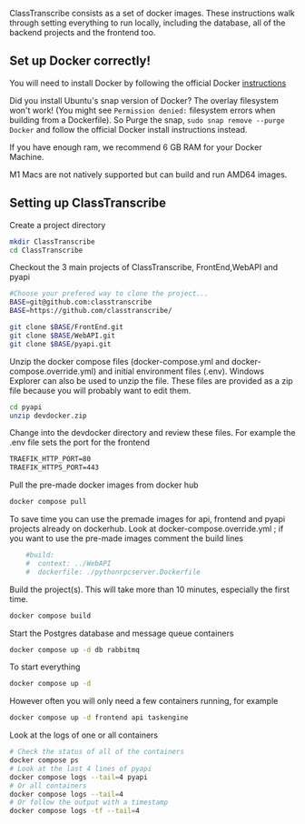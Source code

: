 ClassTranscribe consists as a set of docker images. These instructions walk through setting everything to run locally, including the database, all of the backend projects and the frontend too. 

## Set up Docker correctly!

You will need to install Docker by following the official Docker [instructions](https://docs.docker.com/engine/install/)

Did you install Ubuntu's snap version of Docker? The overlay filesystem won't work! (You might see `Permission denied:` filesystem errors when building from a Dockerfile). So Purge the snap, ```sudo snap remove --purge Docker``` and follow the official Docker install instructions instead.

If you have enough ram, we recommend 6 GB RAM for your Docker Machine.

M1 Macs are not natively supported but can build and run AMD64 images.

## Setting up ClassTranscribe

Create a project directory

```sh
mkdir ClassTranscribe
cd ClassTranscribe
```

Checkout the 3 main projects of ClassTranscribe, FrontEnd,WebAPI and pyapi
```sh
#Choose your prefered way to clone the project...
BASE=git@github.com:classtranscribe
BASE=https://github.com/classtranscribe/

git clone $BASE/FrontEnd.git
git clone $BASE/WebAPI.git
git clone $BASE/pyapi.git
```

Unzip the docker compose files (docker-compose.yml and docker-compose.override.yml) and initial environment files (.env). 
Windows Explorer can also be used to unzip the file.
These files are provided as a zip file because you will probably want to edit them.

```sh
cd pyapi
unzip devdocker.zip
```
Change into the devdocker directory and review these files. For example the .env file sets the port for the frontend
```txt
TRAEFIK_HTTP_PORT=80
TRAEFIK_HTTPS_PORT=443
```

Pull the pre-made docker images from docker hub
```sh
docker compose pull
```
To save time you can use the premade images for api, frontend and pyapi projects already on dockerhub.
Look at docker-compose.override.yml ; if you want to use the pre-made images comment the build lines

```yml
    #build:
    #  context: ../WebAPI
    #  dockerfile: ./pythonrpcserver.Dockerfile
```

Build the project(s). This will take more than 10 minutes, especially the first time.
```sh
docker compose build
```

Start the Postgres database and message queue containers
```sh
docker compose up -d db rabbitmq
```
To start everything
```sh
docker compose up -d
```

However often you will only need a few containers running, for example
```sh
docker compose up -d frontend api taskengine
```

Look at the logs of one or all containers
```sh
# Check the status of all of the containers
docker compose ps
# Look at the last 4 lines of pyapi
docker compose logs --tail=4 pyapi
# Or all containers
docker compose logs --tail=4
# Or follow the output with a timestamp
docker compose logs -tf --tail=4
```
